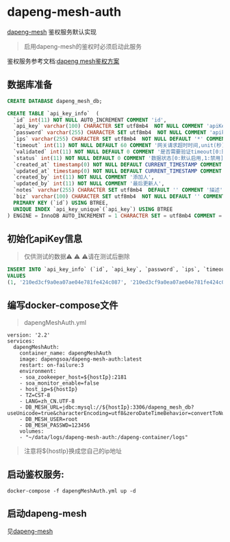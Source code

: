 # dapeng-mesh-auth
[dapeng-mesh](https://github.com/dapeng-soa/dapeng-mesh) 鉴权服务默认实现

> 启用dapeng-mesh的鉴权时必须启动此服务

鉴权服务参考文档:[dapeng mesh鉴权方案](https://github.com/dapeng-soa/dapeng-soa/wiki/dapeng-mesh%E9%89%B4%E6%9D%83%E6%96%B9%E6%A1%88)

## 数据库准备
```sql
CREATE DATABASE dapeng_mesh_db;

CREATE TABLE `api_key_info`  (
  `id` int(11) NOT NULL AUTO_INCREMENT COMMENT 'id',
  `api_key` varchar(100) CHARACTER SET utf8mb4  NOT NULL COMMENT 'apiKey',
  `password` varchar(255) CHARACTER SET utf8mb4  NOT NULL COMMENT 'apikey对应密码',
  `ips` varchar(255) CHARACTER SET utf8mb4  NOT NULL DEFAULT '*' COMMENT 'ip规则,单个ip,多个ip用逗号隔开，掩码，*默认',
  `timeout` int(11) NOT NULL DEFAULT 60 COMMENT '网关请求超时时间,unit(秒)',
  `validated` int(11) NOT NULL DEFAULT 0 COMMENT '是否需要验证timeout[0:默认验证,1:不验证]',
  `status` int(11) NOT NULL DEFAULT 0 COMMENT '数据状态[0:默认启用,1:禁用]',
  `created_at` timestamp(0) NOT NULL DEFAULT CURRENT_TIMESTAMP COMMENT '添加时间',
  `updated_at` timestamp(0) NOT NULL DEFAULT CURRENT_TIMESTAMP COMMENT '更新时间',
  `created_by` int(11) NOT NULL COMMENT '添加人',
  `updated_by` int(11) NOT NULL COMMENT '最后更新人',
  `notes` varchar(255) CHARACTER SET utf8mb4  DEFAULT '' COMMENT '描述',
  `biz` varchar(100) CHARACTER SET utf8mb4  NOT NULL DEFAULT '' COMMENT '业务',
  PRIMARY KEY (`id`) USING BTREE,
  UNIQUE INDEX `api_key_unique`(`api_key`) USING BTREE
) ENGINE = InnoDB AUTO_INCREMENT = 1 CHARACTER SET = utf8mb4 COMMENT = '网关apiKey信息表' ;
```

## 初始化apiKey信息

> 仅供测试的数据⚠️ ⚠️ ⚠️请在测试后删除
```sql
INSERT INTO `api_key_info` (`id`, `api_key`, `password`, `ips`, `timeout`, `validated`, `status`, `created_at`, `updated_at`, `created_by`, `updated_by`, `notes`, `biz`)
VALUES
(1, '210ed3cf9a0ea07ae04e781fe424c087', '210ed3cf9a0ea07ae04e781fe424c087', '*', 60, 0, 0, '2020-02-19 10:07:56', '2020-02-19 10:07:56', 0, 0, 'api_key,password=md5(dapeng,32)', 'test_biz');
```

## 编写docker-compose文件

> dapengMeshAuth.yml
```
version: '2.2'
services:
  dapengMeshAuth:
    container_name: dapengMeshAuth
    image: dapengsoa/dapeng-mesh-auth:latest
    restart: on-failure:3
    environment:
    - soa_zookeeper_host=${hostIp}:2181
    - soa_monitor_enable=false
    - host_ip=${hostIp}
    - TZ=CST-8
    - LANG=zh_CN.UTF-8
    - DB_MESH_URL=jdbc:mysql://${hostIp}:3306/dapeng_mesh_db?useUnicode=true&characterEncoding=utf8&zeroDateTimeBehavior=convertToNull
    - DB_MESH_USER=root
    - DB_MESH_PASSWD=123456
    volumes:
    - "~/data/logs/dapeng-mesh-auth:/dapeng-container/logs"
```
> 注意将${hostIp}换成您自己的ip地址

## 启动鉴权服务:
```
docker-compose -f dapengMeshAuth.yml up -d
```
## 启动dapeng-mesh
见[dapeng-mesh](https://github.com/dapeng-soa/dapeng-mesh)

